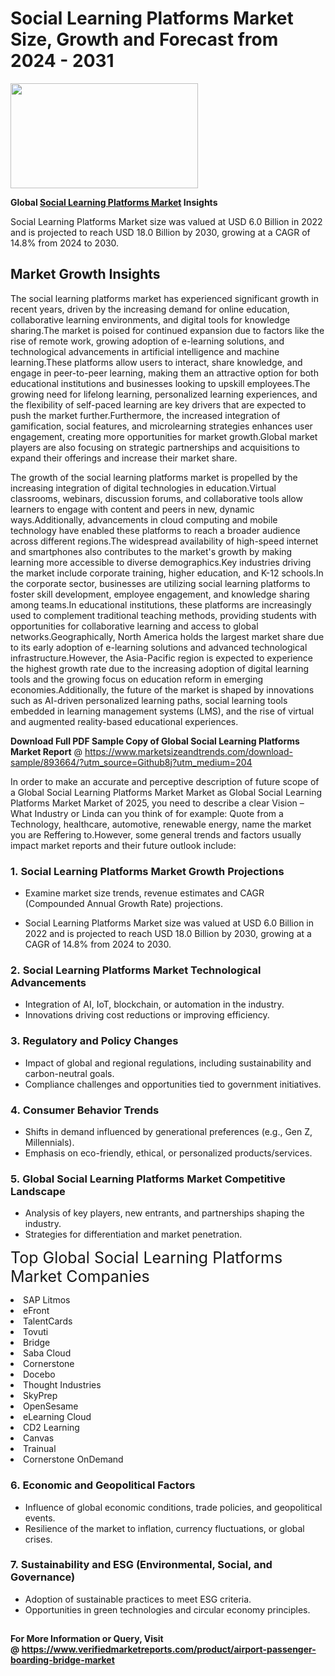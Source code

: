 <H1>Social Learning Platforms Market Size, Growth and Forecast from 2024 - 2031</H1><img class="aligncenter size-medium wp-image-584254" src="https://thirdeyenews.in/wp-content/uploads/2024/09/Global-Market-Research-300x168.jpeg" alt="" width="300" height="168" /><p><strong>Global&nbsp;<a href="https://www.marketsizeandtrends.com/download-sample/893664/?utm_source=Github8j?utm_medium=204">Social Learning Platforms Market</a> Insights</strong></p><p>Social Learning Platforms Market size was valued at USD 6.0 Billion in 2022 and is projected to reach USD 18.0 Billion by 2030, growing at a CAGR of 14.8% from 2024 to 2030.</p><p><h2>Market Growth Insights</h2> <p>The social learning platforms market has experienced significant growth in recent years, driven by the increasing demand for online education, collaborative learning environments, and digital tools for knowledge sharing.The market is poised for continued expansion due to factors like the rise of remote work, growing adoption of e-learning solutions, and technological advancements in artificial intelligence and machine learning.These platforms allow users to interact, share knowledge, and engage in peer-to-peer learning, making them an attractive option for both educational institutions and businesses looking to upskill employees.The growing need for lifelong learning, personalized learning experiences, and the flexibility of self-paced learning are key drivers that are expected to push the market further.Furthermore, the increased integration of gamification, social features, and microlearning strategies enhances user engagement, creating more opportunities for market growth.Global market players are also focusing on strategic partnerships and acquisitions to expand their offerings and increase their market share.</p> <p>The growth of the social learning platforms market is propelled by the increasing integration of digital technologies in education.Virtual classrooms, webinars, discussion forums, and collaborative tools allow learners to engage with content and peers in new, dynamic ways.Additionally, advancements in cloud computing and mobile technology have enabled these platforms to reach a broader audience across different regions.The widespread availability of high-speed internet and smartphones also contributes to the market's growth by making learning more accessible to diverse demographics.Key industries driving the market include corporate training, higher education, and K-12 schools.In the corporate sector, businesses are utilizing social learning platforms to foster skill development, employee engagement, and knowledge sharing among teams.In educational institutions, these platforms are increasingly used to complement traditional teaching methods, providing students with opportunities for collaborative learning and access to global networks.Geographically, North America holds the largest market share due to its early adoption of e-learning solutions and advanced technological infrastructure.However, the Asia-Pacific region is expected to experience the highest growth rate due to the increasing adoption of digital learning tools and the growing focus on education reform in emerging economies.Additionally, the future of the market is shaped by innovations such as AI-driven personalized learning paths, social learning tools embedded in learning management systems (LMS), and the rise of virtual and augmented reality-based educational experiences.<p><span class=""><strong>Download Full PDF Sample Copy of Global Social Learning Platforms Market Report</strong> @ <a href="https://www.marketsizeandtrends.com/download-sample/893664/?utm_source=Github8j?utm_medium=204" target="_blank">https://www.marketsizeandtrends.com/download-sample/893664/?utm_source=Github8j?utm_medium=204</a></span></p><p>In order to make an accurate and perceptive description of future scope of a Global&nbsp;Social Learning Platforms Market Market as Global&nbsp;Social Learning Platforms Market Market of 2025, you need to describe a clear Vision &ndash; What Industry or Linda can you think of for example: Quote from a Technology, healthcare, automotive, renewable energy, name the market you are Reffering to.However, some general trends and factors usually impact market reports and their future outlook include:</p><h3>1.&nbsp;<strong>Social Learning Platforms Market Growth Projections</strong></h3><ul><li>Examine market size trends, revenue estimates and CAGR (Compounded Annual Growth Rate) projections.</li><li><p>Social Learning Platforms Market size was valued at USD 6.0 Billion in 2022 and is projected to reach USD 18.0 Billion by 2030, growing at a CAGR of 14.8% from 2024 to 2030.</p></li></ul><h3>2.&nbsp;<strong>Social Learning Platforms Market Technological Advancements</strong></h3><ul><li>Integration of AI, IoT, blockchain, or automation in the industry.</li><li>Innovations driving cost reductions or improving efficiency.</li></ul><h3>3.&nbsp;<strong>Regulatory and Policy Changes</strong></h3><ul><li>Impact of global and regional regulations, including sustainability and carbon-neutral goals.</li><li>Compliance challenges and opportunities tied to government initiatives.</li></ul><h3>4.&nbsp;<strong>Consumer Behavior Trends</strong></h3><ul><li>Shifts in demand influenced by generational preferences (e.g., Gen Z, Millennials).</li><li>Emphasis on eco-friendly, ethical, or personalized products/services.</li></ul><h3>5.&nbsp;<strong>Global Social Learning Platforms Market Competitive Landscape</strong></h3><ul><li>Analysis of key players, new entrants, and partnerships shaping the industry.</li><li>Strategies for differentiation and market penetration.</li></ul><p data-pm-slice="1 1 []"><span style="color: inherit; font-family: inherit; font-size: 25px;">Top Global Social Learning Platforms Market Companies</span></p><div class="" data-test-id=""><p><li>SAP Litmos</li><li> eFront</li><li> TalentCards</li><li> Tovuti</li><li> Bridge</li><li> Saba Cloud</li><li> Cornerstone</li><li> Docebo</li><li> Thought Industries</li><li> SkyPrep</li><li> OpenSesame</li><li> eLearning Cloud</li><li> CD2 Learning</li><li> Canvas</li><li> Trainual</li><li> Cornerstone OnDemand</li></p></div><h3>6.&nbsp;<strong>Economic and Geopolitical Factors</strong></h3><ul><li>Influence of global economic conditions, trade policies, and geopolitical events.</li><li>Resilience of the market to inflation, currency fluctuations, or global crises.</li></ul><h3>7.&nbsp;<strong>Sustainability and ESG (Environmental, Social, and Governance)</strong></h3><ul><li>Adoption of sustainable practices to meet ESG criteria.</li><li>Opportunities in green technologies and circular economy principles.</li></ul><h2><strong style="font-size: 14px;">For More Information or Query, Visit @&nbsp;</strong><a style="background-color: #ffffff; font-size: 14px;" href="https://www.marketsizeandtrends.com/report/social-learning-platforms-market-/" target="_blank">https://www.verifiedmarketreports.com/product/airport-passenger-boarding-bridge-market</a></h2>
